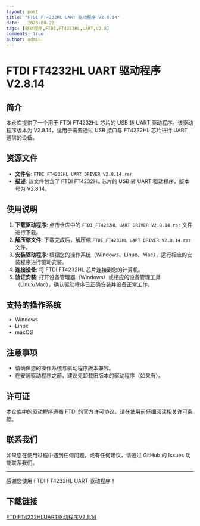 ```yaml
---
layout: post
title: "FTDI FT4232HL UART 驱动程序 V2.8.14"
date:   2023-08-22
tags: [驱动程序,FTDI,FT4232HL,UART,V2.8]
comments: true
author: admin
---
```

# FTDI FT4232HL UART 驱动程序 V2.8.14

## 简介

本仓库提供了一个用于 FTDI FT4232HL 芯片的 USB 转 UART 驱动程序。该驱动程序版本为 V2.8.14，适用于需要通过 USB 接口与 FT4232HL 芯片进行 UART 通信的设备。

## 资源文件

- **文件名**: `FTDI_FT4232HL UART DRIVER V2.8.14.rar`
- **描述**: 该文件包含了 FTDI FT4232HL 芯片的 USB 转 UART 驱动程序，版本号为 V2.8.14。

## 使用说明

1. **下载驱动程序**: 点击仓库中的 `FTDI_FT4232HL UART DRIVER V2.8.14.rar` 文件进行下载。
2. **解压缩文件**: 下载完成后，解压缩 `FTDI_FT4232HL UART DRIVER V2.8.14.rar` 文件。
3. **安装驱动程序**: 根据您的操作系统（Windows、Linux、Mac），运行相应的安装程序进行驱动安装。
4. **连接设备**: 将 FTDI FT4232HL 芯片连接到您的计算机。
5. **验证安装**: 打开设备管理器（Windows）或相应的设备管理工具（Linux/Mac），确认驱动程序已正确安装并设备正常工作。

## 支持的操作系统

- Windows
- Linux
- macOS

## 注意事项

- 请确保您的操作系统与驱动程序版本兼容。
- 在安装驱动程序之前，建议先卸载旧版本的驱动程序（如果有）。

## 许可证

本仓库中的驱动程序遵循 FTDI 的官方许可协议。请在使用前仔细阅读相关许可条款。

## 联系我们

如果您在使用过程中遇到任何问题，或有任何建议，请通过 GitHub 的 Issues 功能联系我们。

---

感谢您使用 FTDI FT4232HL UART 驱动程序！

## 下载链接

[FTDIFT4232HLUART驱动程序V2.8.14](https://pan.quark.cn/s/883aa49d7617)